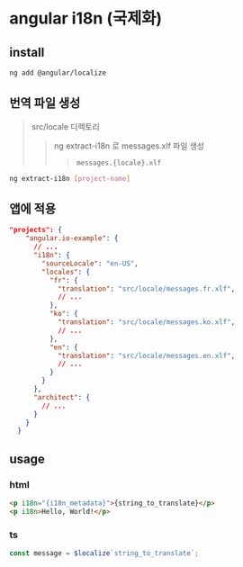 # angular i18n (국제화)

## install

```sh
ng add @angular/localize
```

## 번역 파일 생성

> src/locale 디렉토리
>
> > ng extract-i18n 로 messages.xlf 파일 생성
> >
> > > `messages.{locale}.xlf`

```sh
ng extract-i18n [project-name]
```

## 앱에 적용

```json
"projects": {
    "angular.io-example": {
      // ...
      "i18n": {
        "sourceLocale": "en-US",
        "locales": {
          "fr": {
            "translation": "src/locale/messages.fr.xlf",
            // ...
          },
          "ko": {
            "translation": "src/locale/messages.ko.xlf",
            // ...
          },
          "en": {
            "translation": "src/locale/messages.en.xlf",
            // ...
          }
        }
      },
      "architect": {
        // ...
      }
    }
  }
```

## usage

### html

```html
<p i18n="{i18n_metadata}">{string_to_translate}</p>
<p i18n>Hello, World!</p>
```

### ts

```ts
const message = $localize`string_to_translate`;
```
